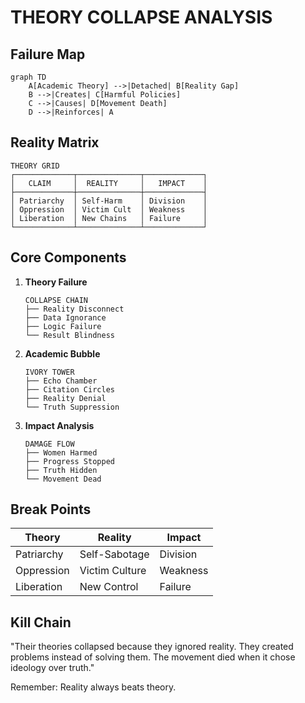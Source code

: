 # THEORY COLLAPSE ANALYSIS

## Failure Map
```mermaid
graph TD
    A[Academic Theory] -->|Detached| B[Reality Gap]
    B -->|Creates| C[Harmful Policies]
    C -->|Causes| D[Movement Death]
    D -->|Reinforces| A
```

## Reality Matrix
```
THEORY GRID
┌─────────────┬──────────────┬─────────────┐
│   CLAIM     │  REALITY     │   IMPACT    │
├─────────────┼──────────────┼─────────────┤
│ Patriarchy  │ Self-Harm    │ Division    │
│ Oppression  │ Victim Cult  │ Weakness    │
│ Liberation  │ New Chains   │ Failure     │
└─────────────┴──────────────┴─────────────┘
```

## Core Components
1. **Theory Failure**
   ```
   COLLAPSE CHAIN
   ├── Reality Disconnect
   ├── Data Ignorance
   ├── Logic Failure
   └── Result Blindness
   ```

2. **Academic Bubble**
   ```
   IVORY TOWER
   ├── Echo Chamber
   ├── Citation Circles
   ├── Reality Denial
   └── Truth Suppression
   ```

3. **Impact Analysis**
   ```
   DAMAGE FLOW
   ├── Women Harmed
   ├── Progress Stopped
   ├── Truth Hidden
   └── Movement Dead
   ```

## Break Points
| Theory | Reality | Impact |
|-----------|----------|---------|
| Patriarchy | Self-Sabotage | Division |
| Oppression | Victim Culture | Weakness |
| Liberation | New Control | Failure |

## Kill Chain
"Their theories collapsed because they ignored reality. They created problems instead of solving them. The movement died when it chose ideology over truth."

Remember: Reality always beats theory.
